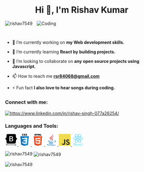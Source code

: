 <h1 align="center">Hi 👋, I'm Rishav Kumar</h1>
<img align="right" alt="Coding" width="400" src="https://cdn.dribbble.com/users/1162077/screenshots/3848914/programmer.gif">

<p align="left"> <img src="https://komarev.com/ghpvc/?username=rishav7549&label=Profile%20views&color=0e75b6&style=flat" alt="rishav7549" /> </p>

<p align="left"> <a href="https://twitter.com/" target="blank"><img src="https://img.shields.io/twitter/follow/?logo=twitter&style=for-the-badge" alt="" /></a> </p>

- 🔭 I’m currently working on **my Web development skills.**

- 🌱 I’m currently learning **React by building projects.**

- 👯 I’m looking to collaborate on **any open source projects using Javascript.**

- 📫 How to reach me **rsr84068@gmail.com**

- ⚡ Fun fact **I also love to hear songs during coding.**

<h3 align="left">Connect with me:</h3>
<p align="left">
<a href="https://linkedin.com/in/https://www.linkedin.com/in/rishav-singh-077a26254/" target="blank"><img align="center" src="https://raw.githubusercontent.com/rahuldkjain/github-profile-readme-generator/master/src/images/icons/Social/linked-in-alt.svg" alt="https://www.linkedin.com/in/rishav-singh-077a26254/" height="30" width="40" /></a>
</p>

<h3 align="left">Languages and Tools:</h3>
<p align="left"> <a href="https://getbootstrap.com" target="_blank" rel="noreferrer"> <img src="https://raw.githubusercontent.com/devicons/devicon/master/icons/bootstrap/bootstrap-plain-wordmark.svg" alt="bootstrap" width="40" height="40"/> </a> <a href="https://www.w3schools.com/css/" target="_blank" rel="noreferrer"> <img src="https://raw.githubusercontent.com/devicons/devicon/master/icons/css3/css3-original-wordmark.svg" alt="css3" width="40" height="40"/> </a> <a href="https://www.w3.org/html/" target="_blank" rel="noreferrer"> <img src="https://raw.githubusercontent.com/devicons/devicon/master/icons/html5/html5-original-wordmark.svg" alt="html5" width="40" height="40"/> </a> <a href="https://www.java.com" target="_blank" rel="noreferrer"> <img src="https://raw.githubusercontent.com/devicons/devicon/master/icons/java/java-original.svg" alt="java" width="40" height="40"/> </a> <a href="https://developer.mozilla.org/en-US/docs/Web/JavaScript" target="_blank" rel="noreferrer"> <img src="https://raw.githubusercontent.com/devicons/devicon/master/icons/javascript/javascript-original.svg" alt="javascript" width="40" height="40"/> </a> <a href="https://reactjs.org/" target="_blank" rel="noreferrer"> <img src="https://raw.githubusercontent.com/devicons/devicon/master/icons/react/react-original-wordmark.svg" alt="react" width="40" height="40"/> </a> </p>

<p><img align="left" src="https://github-readme-stats.vercel.app/api/top-langs?username=rishav7549&show_icons=true&locale=en&layout=compact" alt="rishav7549" /></p>

<p>&nbsp;<img align="center" src="https://github-readme-stats.vercel.app/api?username=rishav7549&show_icons=true&locale=en" alt="rishav7549" /></p>

<p><img align="center" src="https://github-readme-streak-stats.herokuapp.com/?user=rishav7549&" alt="rishav7549" /></p>
